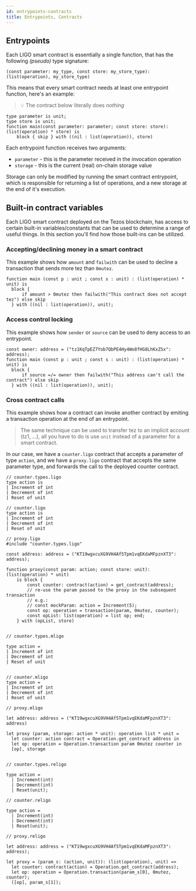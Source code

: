 ```yaml
---
id: entrypoints-contracts
title: Entrypoints, Contracts
---
```


## Entrypoints

Each LIGO smart contract is essentially a single function, that has the following *(pseudo)* type signature:

<!--DOCUSAURUS_CODE_TABS-->
<!--Pascaligo-->
```
(const parameter: my_type, const store: my_store_type): (list(operation), my_store_type)
```
<!--END_DOCUSAURUS_CODE_TABS-->

This means that every smart contract needs at least one entrypoint function, here's an example:

> 💡 The contract below literally does *nothing*

<!--DOCUSAURUS_CODE_TABS-->
<!--Pascaligo-->
```pascaligo group=a
type parameter is unit;
type store is unit;
function main(const parameter: parameter; const store: store): (list(operation) * store) is
    block { skip } with ((nil : list(operation)), store)
```
<!--END_DOCUSAURUS_CODE_TABS-->

Each entrypoint function receives two arguments:
- `parameter` - this is the parameter received in the invocation operation
- `storage` - this is the current (real) on-chain storage value

Storage can only be modified by running the smart contract entrypoint, which is responsible for returning a list of operations, and a new storage at the end of it's execution.


## Built-in contract variables

Each LIGO smart contract deployed on the Tezos blockchain, has access to certain built-in variables/constants that can be used to determine a range
of useful things. In this section you'll find how those built-ins can be utilized.

### Accepting/declining money in a smart contract

This example shows how `amount` and `failwith` can be used to decline a transaction that sends more tez than `0mutez`.

<!--DOCUSAURUS_CODE_TABS-->
<!--Pascaligo-->
```pascaligo group=b
function main (const p : unit ; const s : unit) : (list(operation) * unit) is
  block {
      if amount > 0mutez then failwith("This contract does not accept tez") else skip
  } with ((nil : list(operation)), unit);
```
<!--END_DOCUSAURUS_CODE_TABS-->

### Access control locking

This example shows how `sender` or `source` can be used to deny access to an entrypoint.

<!--DOCUSAURUS_CODE_TABS-->
<!--Pascaligo-->
```pascaligo group=c
const owner: address = ("tz1KqTpEZ7Yob7QbPE4Hy4Wo8fHG8LhKxZSx": address);
function main (const p : unit ; const s : unit) : (list(operation) * unit) is
  block {
      if source =/= owner then failwith("This address can't call the contract") else skip
  } with ((nil : list(operation)), unit);
```
<!--END_DOCUSAURUS_CODE_TABS-->

### Cross contract calls

This example shows how a contract can invoke another contract by emiting a transaction operation at the end of an entrypoint.

> The same technique can be used to transfer tez to an implicit account (tz1, ...), all you have to do is use `unit` instead of a parameter for a smart contract.

In our case, we have a `counter.ligo` contract that accepts a parameter of type `action`, and we have a `proxy.ligo` contract that accepts the same parameter type, and forwards the call to the deployed counter contract.

<!--DOCUSAURUS_CODE_TABS-->
<!--Pascaligo-->
```pascaligo group=dup
// counter.types.ligo
type action is
| Increment of int
| Decrement of int
| Reset of unit
```

```pascaligo group=d
// counter.ligo
type action is
| Increment of int
| Decrement of int
| Reset of unit
```

```pascaligo gruop=d
// proxy.ligo
#include "counter.types.ligo"

const address: address = ("KT19wgxcuXG9VH4Af5Tpm1vqEKdaMFpznXT3": address);

function proxy(const param: action; const store: unit): (list(operation) * unit)
    is block {
        const counter: contract(action) = get_contract(address);
        // re-use the param passed to the proxy in the subsequent transaction
        // e.g.:
        // const mockParam: action = Increment(5);
        const op: operation = transaction(param, 0mutez, counter);
        const opList: list(operation) = list op; end;
    } with (opList, store)
```
<!--CameLIGO-->
```cameligo group=dup

// counter.types.mligo

type action = 
| Increment of int
| Decrement of int
| Reset of unit
```

```cameligo group=d

// counter.mligo
type action = 
| Increment of int
| Decrement of int
| Reset of unit
```

```cameligo group=d
// proxy.mligo

let address: address = ("KT19wgxcuXG9VH4Af5Tpm1vqEKdaMFpznXT3": address)

let proxy (param, storage: action * unit): operation list * unit =
  let counter: action contract = Operation.get_contract address in
  let op: operation = Operation.transaction param 0mutez counter in
  [op], storage
```

<!--ReasonLIGO-->
```reasonligo group=dup

// counter.types.religo

type action =
  | Increment(int)
  | Decrement(int)
  | Reset(unit);
```

```reasonligo group=d
// counter.religo

type action =
  | Increment(int)
  | Decrement(int)
  | Reset(unit);
```

```reasonligo group=d
// proxy.religo

let address: address = ("KT19wgxcuXG9VH4Af5Tpm1vqEKdaMFpznXT3": address);

let proxy = (param_s: (action, unit)): (list(operation), unit) =>
  let counter: contract(action) = Operation.get_contract(address);
  let op: operation = Operation.transaction(param_s[0], 0mutez, counter);
  ([op], param_s[1]);
```

<!--END_DOCUSAURUS_CODE_TABS-->
